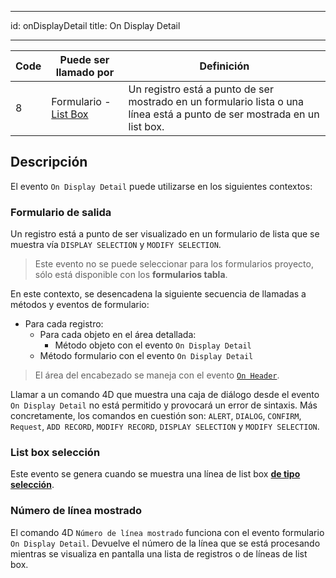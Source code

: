 - - -
id: onDisplayDetail title: On Display Detail
- - -

| Code | Puede ser llamado por                                    | Definición                                                                                                               |
| ---- | -------------------------------------------------------- | ------------------------------------------------------------------------------------------------------------------------ |
| 8    | Formulario - [List Box](FormObjects/listbox_overview.md) | Un registro está a punto de ser mostrado en un formulario lista o una línea está a punto de ser mostrada en un list box. |


## Descripción

El evento `On Display Detail` puede utilizarse en los siguientes contextos:

### Formulario de salida

Un registro está a punto de ser visualizado en un formulario de lista que se muestra vía `DISPLAY SELECTION` y `MODIFY SELECTION`.

> Este evento no se puede seleccionar para los formularios proyecto, sólo está disponible con los **formularios tabla**.

En este contexto, se desencadena la siguiente secuencia de llamadas a métodos y eventos de formulario:

- Para cada registro:
    - Para cada objeto en el área detallada:
        - Método objeto con el evento `On Display Detail`
    - Método formulario con el evento `On Display Detail`

> El área del encabezado se maneja con el evento [`On Header`](onHeader.md).

Llamar a un comando 4D que muestra una caja de diálogo desde el evento `On Display Detail` no está permitido y provocará un error de sintaxis. Más concretamente, los comandos en cuestión son: `ALERT`, `DIALOG`, `CONFIRM`, `Request`, `ADD RECORD`, `MODIFY RECORD`, `DISPLAY SELECTION` y `MODIFY SELECTION`.


### List box selección

Este evento se genera cuando se muestra una línea de list box [**de tipo selección**](FormObjects/listbox_overview.md#selection-list-boxes).


### Número de línea mostrado

El comando 4D `Número de línea mostrado` funciona con el evento formulario `On Display Detail`. Devuelve el número de la línea que se está procesando mientras se visualiza en pantalla una lista de registros o de líneas de list box.
